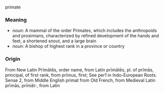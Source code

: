 primate
### Meaning
+ _noun_: A mammal of the order Primates, which includes the anthropoids and prosimians, characterized by refined development of the hands and feet, a shortened snout, and a large brain
+ _noun_: A bishop of highest rank in a province or country

### Origin

From New Latin Prīmātēs, order name, from Latin prīmātēs, pl. of prīmās, principal, of first rank, from prīmus, first; See per1 in Indo-European Roots. Sense 2, from Middle English primat from Old French, from Medieval Latin prīmās, prīmāt-, from Latin
